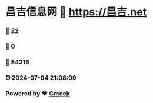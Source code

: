 # 昌吉信息网 :link: https://昌吉.net 
### :page_facing_up: [22](https://昌吉.net/tag.html) 
### :speech_balloon: 0 
### :hibiscus: 84216 
### :alarm_clock: 2024-07-04 21:08:09 
### Powered by :heart: [Gmeek](https://github.com/Meekdai/Gmeek)
